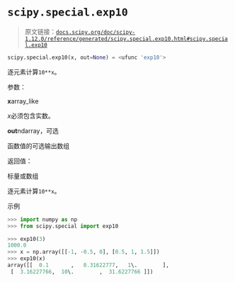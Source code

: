 # `scipy.special.exp10`

> 原文链接：[`docs.scipy.org/doc/scipy-1.12.0/reference/generated/scipy.special.exp10.html#scipy.special.exp10`](https://docs.scipy.org/doc/scipy-1.12.0/reference/generated/scipy.special.exp10.html#scipy.special.exp10)

```py
scipy.special.exp10(x, out=None) = <ufunc 'exp10'>
```

逐元素计算`10**x`。

参数：

**x**array_like

*x*必须包含实数。

**out**ndarray，可选

函数值的可选输出数组

返回值：

标量或数组

逐元素计算`10**x`。

示例

```py
>>> import numpy as np
>>> from scipy.special import exp10 
```

```py
>>> exp10(3)
1000.0
>>> x = np.array([[-1, -0.5, 0], [0.5, 1, 1.5]])
>>> exp10(x)
array([[  0.1       ,   0.31622777,   1\.        ],
 [  3.16227766,  10\.        ,  31.6227766 ]]) 
```
